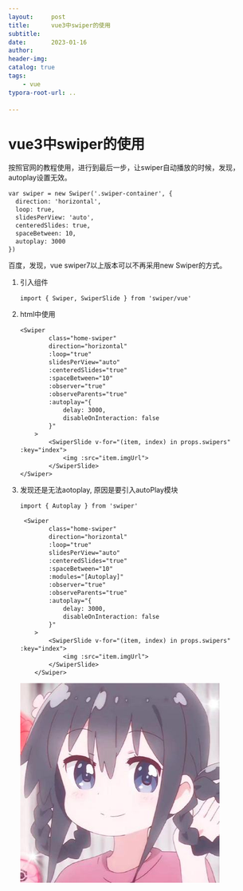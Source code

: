 ```yaml
---
layout:     post
title:      vue3中swiper的使用
subtitle:  
date:       2023-01-16
author:     
header-img: 
catalog: true
tags:
    - vue
typora-root-url: ..

---
```


# vue3中swiper的使用

按照官网的教程使用，进行到最后一步，让swiper自动播放的时候，发现，autoplay设置无效。

```
var swiper = new Swiper('.swiper-container', {
  direction: 'horizontal',
  loop: true,
  slidesPerView: 'auto',
  centeredSlides: true,
  spaceBetween: 10,
  autoplay: 3000
})
```

百度，发现，vue swiper7以上版本可以不再采用new Swiper的方式。

1. 引入组件

   ```
   import { Swiper, SwiperSlide } from 'swiper/vue'
   ```

2. html中使用

   ```
   <Swiper 
           class="home-swiper"
           direction="horizontal"
           :loop="true"
           slidesPerView="auto"
           :centeredSlides="true"
           :spaceBetween="10"
           :observer="true"
           :observeParents="true"
           :autoplay="{
               delay: 3000,
               disableOnInteraction: false
           }"
       >
           <SwiperSlide v-for="(item, index) in props.swipers" :key="index">
               <img :src="item.imgUrl">
           </SwiperSlide>
   </Swiper>
   ```

3. 发现还是无法aotoplay, 原因是要引入autoPlay模块

   ```
   import { Autoplay } from 'swiper'
   ```

   ```
    <Swiper 
           class="home-swiper"
           direction="horizontal"
           :loop="true"
           slidesPerView="auto"
           :centeredSlides="true"
           :spaceBetween="10"
           :modules="[Autoplay]"
           :observer="true"
           :observeParents="true"
           :autoplay="{
               delay: 3000,
               disableOnInteraction: false
           }"
       >
           <SwiperSlide v-for="(item, index) in props.swipers" :key="index">
               <img :src="item.imgUrl">
           </SwiperSlide>
       </Swiper>
   ```

   ![head](/../img/head.jpeg)